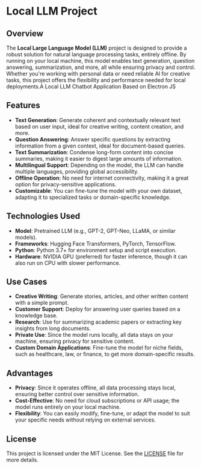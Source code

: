 # Local LLM Project

## Overview

The **Local Large Language Model (LLM)** project is designed to provide a robust solution for natural language processing tasks, entirely offline. By running on your local machine, this model enables text generation, question answering, summarization, and more, all while ensuring privacy and control. Whether you're working with personal data or need reliable AI for creative tasks, this project offers the flexibility and performance needed for local deployments.A Local LLM Chatbot Application Based on Electron JS


## Features

- **Text Generation**: Generate coherent and contextually relevant text based on user input, ideal for creative writing, content creation, and more.
- **Question Answering**: Answer specific questions by extracting information from a given context, ideal for document-based queries.
- **Text Summarization**: Condense long-form content into concise summaries, making it easier to digest large amounts of information.
- **Multilingual Support**: Depending on the model, the LLM can handle multiple languages, providing global accessibility.
- **Offline Operation**: No need for internet connectivity, making it a great option for privacy-sensitive applications.
- **Customizable**: You can fine-tune the model with your own dataset, adapting it to specialized tasks or domain-specific knowledge.

## Technologies Used

- **Model**: Pretrained LLM (e.g., GPT-2, GPT-Neo, LLaMA, or similar models).
- **Frameworks**: Hugging Face Transformers, PyTorch, TensorFlow.
- **Python**: Python 3.7+ for environment setup and script execution.
- **Hardware**: NVIDIA GPU (preferred) for faster inference, though it can also run on CPU with slower performance.

## Use Cases

- **Creative Writing**: Generate stories, articles, and other written content with a simple prompt.
- **Customer Support**: Deploy for answering user queries based on a knowledge base.
- **Research**: Use for summarizing academic papers or extracting key insights from long documents.
- **Private Use**: Since the model runs locally, all data stays on your machine, ensuring privacy for sensitive content.
- **Custom Domain Applications**: Fine-tune the model for niche fields, such as healthcare, law, or finance, to get more domain-specific results.

## Advantages

- **Privacy**: Since it operates offline, all data processing stays local, ensuring better control over sensitive information.
- **Cost-Effective**: No need for cloud subscriptions or API usage; the model runs entirely on your local machine.
- **Flexibility**: You can easily modify, fine-tune, or adapt the model to suit your specific needs without relying on external services.

## License

This project is licensed under the MIT License. See the [LICENSE](LICENSE) file for more details.


